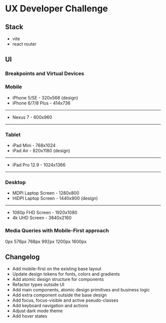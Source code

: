 # UX Developer Challenge

## Stack

- vite
- react router

## UI

### Breakpoints and Virtual Devices

### Mobile

- iPhone 5/SE - 320x568 (design)
- iPhone 6/7/8 Plus - 414x736

---

- Nexus 7 - 600x960

---

### Tablet

- iPad Mini - 768x1024
- iPad Air - 820x1180 (design)

---

- iPad Pro 12.9 - 1024x1366

---

### Desktop

- MDPI Laptop Screen - 1280x800
- HiDPI Laptop Screen - 1440x900 (design)

---

- 1080p FHD Screen - 1920x1080
- 4k UHD Screen - 3840x2160

### Media Queries with Mobile-First approach

0px
576px
768px
992px
1200px
1600px

## Changelog

- Add mobile-first on the existing base layout
- Update design tokens for fonts, colors and gradients
- Add atomic design structure for components
- Refactor types outside UI
- Add main components, atomic design primitives and business logic
- Add extra component outside the base design
- Add focus, focus-visible and active pseudo-classes
- Add keyboard navigation and actions
- Adjust dark mode theme
- Add hover states

